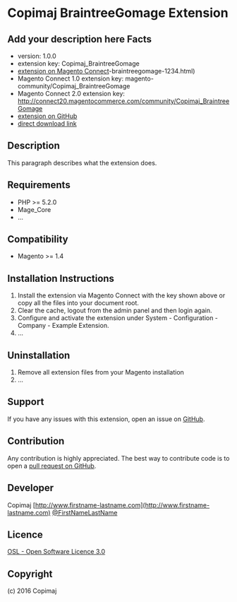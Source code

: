 Copimaj BraintreeGomage Extension
=====================
Add your description here
Facts
-----
- version: 1.0.0
- extension key: Copimaj_BraintreeGomage
- [extension on Magento Connect](http://www.magentocommerce.com/magento-connect/copimaj)-braintreegomage-1234.html)
- Magento Connect 1.0 extension key: magento-community/Copimaj_BraintreeGomage
- Magento Connect 2.0 extension key: http://connect20.magentocommerce.com/community/Copimaj_BraintreeGomage
- [extension on GitHub](https://github.com/copimaj/Copimaj_BraintreeGomage)
- [direct download link](http://connect.magentocommerce.com/community/get/Copimaj_BraintreeGomage-1.0.0.tgz)

Description
-----------
This paragraph describes what the extension does.

Requirements
------------
- PHP >= 5.2.0
- Mage_Core
- ...

Compatibility
-------------
- Magento >= 1.4

Installation Instructions
-------------------------
1. Install the extension via Magento Connect with the key shown above or copy all the files into your document root.
2. Clear the cache, logout from the admin panel and then login again.
3. Configure and activate the extension under System - Configuration - Company - Example Extension.
4. ...

Uninstallation
--------------
1. Remove all extension files from your Magento installation
2. ...

Support
-------
If you have any issues with this extension, open an issue on [GitHub](https://github.com/copimaj/Copimaj_BraintreeGomage/issues).

Contribution
------------
Any contribution is highly appreciated. The best way to contribute code is to open a [pull request on GitHub](https://help.github.com/articles/using-pull-requests).

Developer
---------
Copimaj
[http://www.firstname-lastname.com](http://www.firstname-lastname.com)
[@FirstNameLastName](https://twitter.com/FirstNameLastName)

Licence
-------
[OSL - Open Software Licence 3.0](http://opensource.org/licenses/osl-3.0.php)

Copyright
---------
(c) 2016 Copimaj
